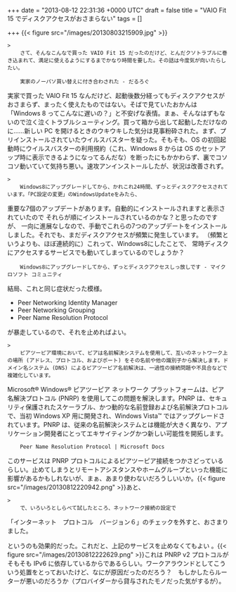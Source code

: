 
+++
date = "2013-08-12 22:31:36 +0000 UTC"
draft = false
title = "VAIO Fit 15 でディスクアクセスがおさまらない"
tags = []

+++
{{< figure src="/images/20130803215909.jpg"  >}}<br/>


    >
        さて、そんなこんなで買った VAIO Fit 15 だったのだけど、とんだクソトラブルに巻き込まれて、満足に使えるようにするまでかなり時間を要した。その話は今度気が向いたらしたい。

        実家のノーパソ買い替えに付き合わされた - だるろぐ
    
実家で買った VAIO Fit 15 なんだけど、起動後数分経ってもディスクアクセスがおさまらず、まったく使えたものではない。そばで見ていたおかんは「Windows 8 ってこんなに遅いの？」と不安げな表情。まぁ、そんなはずもないので泣く泣くトラブルシューティング。買って箱から出して起動しただけなのに……新しい PC を開けるときのウキウキした気分は見事粉砕された。まず、プリインストールされていたウイルスバスターを疑った。そもそも、OS の初回起動時にウイルスバスターの利用規約（これ、Windows 8 からは OS のセットアップ時に表示できるようになってるんだな）を断ったにもかかわらず、裏でコソコソ動いていて気持ち悪い。速攻アンインストールしたが、状況は改善されず。

    >
        Windows8にアップグレードしてから、かれこれ24時間、ずっとディスクアクセスされています。「PC設定の変更」のWindowsUpdateをみたら、
重要な7個のアップデートがあります。自動的にインストールされますと表示されていたので
それらが順にインストールされているのかな？と思ったのですが、
一向に進展なしなので、手動でこれらの7つのアップデートをインストールしました。それでも、まだディスクアクセスが頻繁に発生しています。
（頻繁というよりも、ほぼ連続的に）これって、Windows8にしたことで、
常時ディスクにアクセスするサービスでも動いてしまっているのでしょうか？

        Windows8にアップグレードしてから、ずっとディスクアクセスしっ放しです - マイクロソフト コミュニティ
    
結局、これと同じ症状だった模様。

<ul>
<li>Peer Networking Identity Manager</li>
<li>Peer Networking Grouping</li>
<li>Peer Name Resolution Protocol</li>
</ul>が暴走しているので、それを止めればよい。

    >
        ピアツーピア環境において、ピアは名前解決システムを使用して、互いのネットワーク上の場所 (アドレス、プロトコル、およびポート) をその名前や他の識別子から解決します。ドメイン名システム (DNS) によるピアツーピア名前解決は、一過性の接続問題や不具合などで複雑化しています。
Microsoft® Windows® ピアツーピア ネットワーク プラットフォームは、ピア名解決プロトコル (PNRP) を使用してこの問題を解決します。PNRP は、セキュリティ保護されたスケーラブル、かつ動的な名前登録および名前解決プロトコルで、当初 Windows XP 用に開発され、Windows Vista™ ではアップグレードされています。PNRP は、従来の名前解決システムとは機能が大きく異なり、アプリケーション開発者にとってエキサイティングかつ新しい可能性を開拓します。

        Peer Name Resolution Protocol | Microsoft Docs
    
このサービスは PNRP プロトコルによるピアツーピア接続をつかさどっているらしい。止めてしまうとリモートアシスタンスやホームグループといった機能に影響があるかもしれないが、まぁ、あまり使わないだろうしいいか。{{< figure src="/images/20130812220942.png"  >}}あと、

    >
        で、いろいろとしらべて試したところ、ネットワーク接続の設定で
「インターネット　プロトコル　バージョン６」のチェックを外すと、おさまりました。

    
というのも効果的だった。これだと、上記のサービスを止めなくてもよい 。{{< figure src="/images/20130812222629.png"  >}}これは PNRP v2 プロトコルがそもそも IPv6 に依存しているからであるらしい。ワークアラウンドとしてこういう処置をとっておいたけど、なにが原因だったのだろう？　もしかしたらルーターが悪いのだろうか（プロバイダーから貸与されたモノだった気がするが）。


